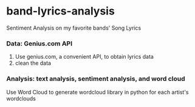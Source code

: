 # band-lyrics-analysis
Sentiment Analysis on my favorite bands' Song Lyrics

### Data: Genius.com API
1. Use genius.com, a convenient API, to obtain lyrics data
2. clean the data

### Analysis: text analysis, sentiment analysis, and word cloud
Use Word Cloud to generate wordcloud library in python for each artist's wordclouds
